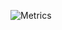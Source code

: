 ![Metrics](https://raw.githubusercontent.com/Wannes-Tom-Master/Wannes-Tom-Master/main/github-metrics.svg)
